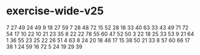 # exercise-wide-v25
7
27
49
24
49
9
18
27
59
7
28
48
72
15
52
28
18
33
40
63
33
43
49
71
72
54
17
10
22
10
21
23
35
8
22
22
78
55
60
47
52
50
3
22
18
25
33
53
9
21
64
1
36
55
23
25
22
26
51
4
63
8
24
20
18
48
17
15
38
50
21
33
8
57
60
66
17
38
1
24
59
16
72
5
24
19
29
39
